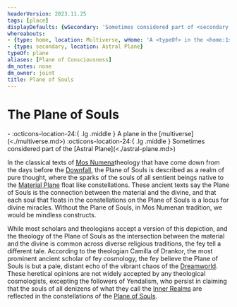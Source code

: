 ```yaml
---
headerVersion: 2023.11.25
tags: [place]
displayDefaults: {wSecondary: 'Sometimes considered part of <secondary:1>'}
whereabouts:
- {type: home, location: Multiverse, wHome: 'A <typeOf> in the <home:1s>'}
- {type: secondary, location: Astral Plane}
typeOf: plane
aliases: [Plane of Consciousness]
dm_notes: none
dm_owner: joint
title: Plane of Souls
---
```

# The Plane of Souls
<div class="grid cards ext-narrow-margin ext-one-column" markdown>
-    :octicons-location-24:{ .lg .middle } A plane in the [multiverse](<./multiverse.md>)  
    :octicons-location-24:{ .lg .middle } Sometimes considered part of the [Astral Plane](<./astral-plane.md>)  
</div>


In the classical texts of [Mos Numena](<../gods-and-religions/religions/mos-numena/mos-numena.md>)theology that have come down from the days before the [Downfall](<../events/ancient/the-downfall.md>), the Plane of Souls is described as a realm of pure thought, where the sparks of the souls of all sentient beings native to the [Material Plane](<./material-plane.md>) float like constellations. These ancient texts say the Plane of Souls is the connection between the material and the divine, and that each soul that floats in the constellations on the Plane of Souls is a locus for divine miracles. Without the Plane of Souls, in Mos Numenan tradition, we would be mindless constructs. 

While most scholars and theologians accept a version of this depiction, and the theology of the Plane of Souls as the intersection between the material and the divine is common across diverse religious traditions, the fey tell a different tale. According to the theologian Camilla of Drankor, the most prominent ancient scholar of fey cosmology, the fey believe the Plane of Souls is but a pale, distant echo of the vibrant chaos of the [Dreamworld](<./dreamworld.md>). These heretical opinions are not widely accepted by any theological cosmologists, excepting the followers of Yendalism, who persist in claiming that the souls of all denizens of what they call the [Inner Realms](<planar-concepts/inner-realms.md>) are reflected in the constellations of the [Plane of Souls](<./plane-of-souls.md>). 

